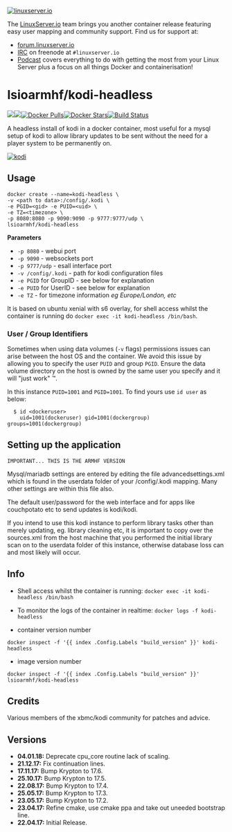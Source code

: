 [linuxserverurl]: https://linuxserver.io
[forumurl]: https://forum.linuxserver.io
[ircurl]: https://www.linuxserver.io/index.php/irc/
[podcasturl]: https://www.linuxserver.io/index.php/category/podcast/
[appurl]: https://kodi.tv/
[hub]: https://hub.docker.com/r/lsioarmhf/kodi-headless/

[![linuxserver.io](https://raw.githubusercontent.com/linuxserver/docker-templates/master/linuxserver.io/img/linuxserver_medium.png)][linuxserverurl]

The [LinuxServer.io][linuxserverurl] team brings you another container release featuring easy user mapping and community support. Find us for support at:
* [forum.linuxserver.io][forumurl]
* [IRC][ircurl] on freenode at `#linuxserver.io`
* [Podcast][podcasturl] covers everything to do with getting the most from your Linux Server plus a focus on all things Docker and containerisation!

# lsioarmhf/kodi-headless
[![](https://images.microbadger.com/badges/version/lsioarmhf/kodi-headless.svg)](https://microbadger.com/images/lsioarmhf/kodi-headless "Get your own version badge on microbadger.com")[![](https://images.microbadger.com/badges/image/lsioarmhf/kodi-headless.svg)](https://microbadger.com/images/lsioarmhf/kodi-headless "Get your own image badge on microbadger.com")[![Docker Pulls](https://img.shields.io/docker/pulls/lsioarmhf/kodi-headless.svg)][hub][![Docker Stars](https://img.shields.io/docker/stars/lsioarmhf/kodi-headless.svg)][hub][![Build Status](https://ci.linuxserver.io/buildStatus/icon?job=Docker-Builders/armhf/armhf-kodi-headless)](https://ci.linuxserver.io/job/Docker-Builders/job/armhf/job/armhf-kodi-headless/)

A headless install of kodi in a docker container, most useful for a mysql setup of kodi to allow library updates to be sent without the need for a player system to be permanently on.

[![kodi](https://raw.githubusercontent.com/linuxserver/docker-templates/master/linuxserver.io/img/kodi-banner.png)][appurl]

## Usage

```
docker create --name=kodi-headless \
-v <path to data>:/config/.kodi \
-e PGID=<gid> -e PUID=<uid> \
-e TZ=<timezone> \
-p 8080:8080 -p 9090:9090 -p 9777:9777/udp \
lsioarmhf/kodi-headless
```

**Parameters**

* `-p 8080` - webui port
* `-p 9090` - websockets port
* `-p 9777/udp` - esall interface port
* `-v /config/.kodi` - path for kodi configuration files
* `-e PGID` for GroupID - see below for explanation
* `-e PUID` for UserID - see below for explanation
* `-e TZ` - for timezone information *eg Europe/London, etc*

It is based on ubuntu xenial with s6 overlay, for shell access whilst the container is running do `docker exec -it kodi-headless /bin/bash`.

### User / Group Identifiers

Sometimes when using data volumes (`-v` flags) permissions issues can arise between the host OS and the container. We avoid this issue by allowing you to specify the user `PUID` and group `PGID`. Ensure the data volume directory on the host is owned by the same user you specify and it will "just work" ™.

In this instance `PUID=1001` and `PGID=1001`. To find yours use `id user` as below:

```
  $ id <dockeruser>
    uid=1001(dockeruser) gid=1001(dockergroup) groups=1001(dockergroup)
```

## Setting up the application
`IMPORTANT... THIS IS THE ARMHF VERSION`

Mysql/mariadb settings are entered by editing the file advancedsettings.xml which is found in the userdata folder of your /config/.kodi mapping. Many other settings are within this file also.

The default user/password for the web interface and for apps like couchpotato etc to send updates is kodi/kodi.

If you intend to use this kodi instance to perform library tasks other than merely updating, eg. library cleaning etc, it is important to copy over the sources.xml from the host machine that you performed the initial library scan on to the userdata folder of this instance, otherwise database loss can and most likely will occur.

## Info

* Shell access whilst the container is running: `docker exec -it kodi-headless /bin/bash`
* To monitor the logs of the container in realtime: `docker logs -f kodi-headless`

* container version number 

`docker inspect -f '{{ index .Config.Labels "build_version" }}' kodi-headless`

* image version number

`docker inspect -f '{{ index .Config.Labels "build_version" }}' lsioarmhf/kodi-headless`

## Credits
Various members of the xbmc/kodi community for patches and advice.

## Versions

+ **04.01.18:** Deprecate cpu_core routine lack of scaling.
+ **21.12.17:** Fix continuation lines.
+ **17.11.17:** Bump Krypton to 17.6.
+ **25.10.17:** Bump Krypton to 17.5.
+ **22.08.17:** Bump Krypton to 17.4.
+ **25.05.17:** Bump Krypton to 17.3.
+ **23.05.17:** Bump Krypton to 17.2.
+ **23.04.17:** Refine cmake, use cmake ppa and take out uneeded bootstrap line.
+ **22.04.17:** Initial Release.
